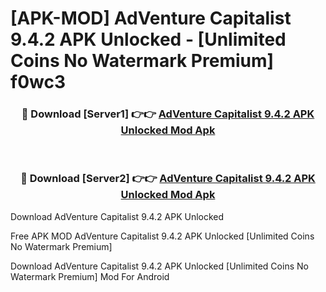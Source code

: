 # [APK-MOD] AdVenture Capitalist 9.4.2 APK Unlocked - [Unlimited Coins No Watermark Premium] f0wc3



<div align="center">
<h3>🔴 Download [Server1] 👉👉 <a href="https://momento.my/?title=AdVenture_Capitalist_9.4.2_APK_Unlocked">AdVenture Capitalist 9.4.2 APK Unlocked Mod Apk</a></h3><br>

<h3>🔴 Download [Server2] 👉👉 <a href="https://momento.my/?title=AdVenture_Capitalist_9.4.2_APK_Unlocked">AdVenture Capitalist 9.4.2 APK Unlocked Mod Apk</a></h3>
</div>



Download AdVenture Capitalist 9.4.2 APK Unlocked 

Free APK MOD AdVenture Capitalist 9.4.2 APK Unlocked [Unlimited Coins No Watermark Premium]

Download AdVenture Capitalist 9.4.2 APK Unlocked [Unlimited Coins No Watermark Premium] Mod For Android
